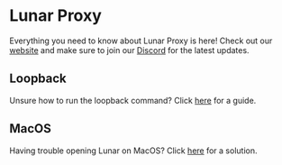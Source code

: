 # Lunar Proxy
Everything you need to know about Lunar Proxy is here!
Check out our [website](https://lunarproxy.net) and make sure to join our [Discord](https://discord.gg/B6V6CDnrVY) for the latest updates.

## Loopback
Unsure how to run the loopback command? Click [here](https://github.com/lunar-bedrock/community/wiki/Loopback) for a guide.

## MacOS
Having trouble opening Lunar on MacOS? Click [here](https://github.com/lunar-bedrock/community/wiki/MacOS-cannot-be-opened) for a solution.
